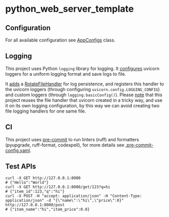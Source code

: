 # python_web_server_template

## Configuration

For all available configuration see [AppConfigs](/app/config/__init__.py) class.

## Logging

This project uses Python `logging` library for logging.
It [configures](/app/main.py) uvicorn loggers for a uniform logging format and save logs to file.

It [adds](/app/config/log_config.py) a [RotateFileHandler](https://docs.python.org/3/library/logging.handlers.html#logging.handlers.RotatingFileHandler) for log persistence,
and registers this handler to the uvicorn loggers (through configuring `uvicorn.config.LOGGING_CONFIG`) and custom loggers (through `logging.basicConfig()`).
Please [note](/app/config/log_config.py) that this project reuses the file handler that uvicorn created in a tricky way,
and use it on its own logging configuration,
by this way we can avoid creating two file logging handlers for one same file.

## CI

This project uses [pre-commit](https://pre-commit.com/) to run linters (ruff) and formatters (pyupgrade, ruff-format, codespell),
for more details see [.pre-commit-config.yaml](.pre-commit-config.yaml).

## Test APIs

```shell
curl -X GET http://127.0.0.1:8000
# {"Hello":"World"}
curl -X GET http://127.0.0.1:8000/get/123?q=hi
# {"item_id":123,"q":"hi"}
curl -X POST -H "accept: application/json" -H "Content-Type: application/json" -d "{\"name\":\"hi\",\"price\":0}" http://127.0.0.1:8000/post
# {"item_name":"hi","item_price":0.0}
```